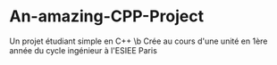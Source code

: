 # An-amazing-CPP-Project
Un projet étudiant simple en C++ \b
Crée au cours d'une unité en 1ère année du cycle ingénieur à l'ESIEE Paris
